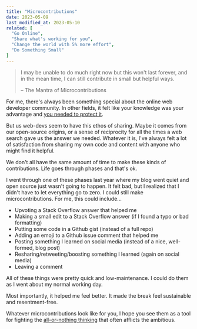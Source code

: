 ```yaml
---
title: "Microcontributions"
date: 2023-05-09
last_modified_at: 2023-05-10
related: [
  "Go Online",
  "Share what's working for you",
  "Change the world with 5% more effort",
  "Do Something Small"
]
---
```


> I may be unable to do much right now but this won't last forever, and in the mean time, I can still contribute in small but helpful ways.
>
> – The Mantra of Microcontributions

For me, there's always been something special about the online web developer community. In other fields, it felt like your knowledge was your advantage and [you needed to protect it]({{site.url}}/2014/11/26/go-online/).

But us web-devs seem to have this ethos of sharing. Maybe it comes from our open-source origins, or a sense of reciprocity for all the times a web search gave us the answer we needed. Whatever it is, I've always felt a lot of satisfaction from sharing my own code and content with anyone who might find it helpful.

We don't all have the same amount of time to make these kinds of contributions. Life goes through phases and that's ok.

I went through one of these phases last year where my blog went quiet and open source just wasn't going to happen. It felt bad, but I realized that I didn't have to let everything go to zero. I could still make microcontributions. For me, this could include...

- Upvoting a Stack Overflow answer that helped me
- Making a small edit to a Stack Overflow answer (if I found a typo or bad formatting)
- Putting some code in a Github gist (instead of a full repo)
- Adding an emoji to a Github issue comment that helped me
- Posting something I learned on social media (instead of a nice, well-formed, blog post)
- Resharing/retweeting/boosting something I learned (again on social media)
- Leaving a comment

All of these things were pretty quick and low-maintenance. I could do them as I went about my normal working day.

Most importantly, it helped me feel better. It made the break feel sustainable and resentment-free.

Whatever microcontributions look like for you, I hope you see them as a tool for fighting the [all-or-nothing thinking](https://psychcentral.com/health/all-or-nothing-thinking-examples) that often afflicts the ambitious.

